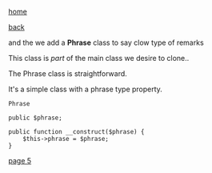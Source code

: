 [home](./page01.md)

[back](./page03.md)

and the we add a **Phrase** class to say clow type of remarks

This class is *part* of the main class we desire to clone..

The Phrase class is straightforward. 

It's a simple class with a phrase type property.

```
Phrase
```


```
public $phrase;

public function __construct($phrase) {
    $this->phrase = $phrase;
}
```

[page 5](./page05.md)
